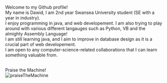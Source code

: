 Welcome to my Github profile! <br />
My name is Dawid, I am 2nd year Swansea University student (SE with a year in industry). <br />
I enjoy programming in java, and web developement. I am also trying to play around with various different langauges such as Python, VB and the almighty Assembly Language!<br />
I am still learning java, and I aim to improve in database design as it is a crucial part of web developement. <br />
I am open to any computer-science-related collaborations that I can learn something valuable from. <br />

<br>Praise the Machine!
<br>![praiseTheMachine](https://user-images.githubusercontent.com/77579503/145689961-d12e9eae-a0fa-4acc-81df-001eb1f9376e.gif)



<!---
SnickyBicky/SnickyBicky is a ✨ special ✨ repository because its `README.md` (this file) appears on your GitHub profile.
You can click the Preview link to take a look at your changes.
--->
